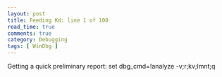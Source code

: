 ```yaml
---
layout: post
title: Feeding Kd: line 1 of 100
read_time: true  
comments: true
category: Debugging
tags: [ WinDbg ]
---
```

Getting a quick preliminary report: set dbg_cmd=!analyze -v;r;kv;lmnt;q

